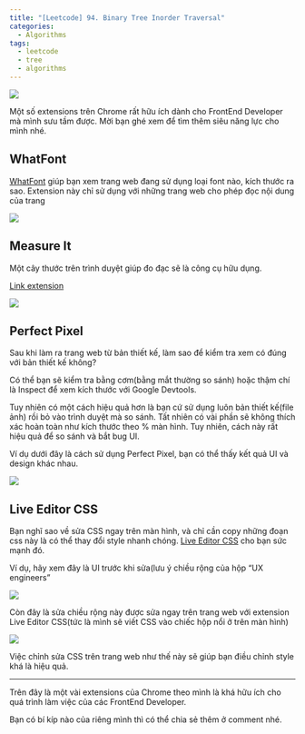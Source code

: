 ```yaml
---
title: "[Leetcode] 94. Binary Tree Inorder Traversal"
categories:
  - Algorithms
tags:
  - leetcode
  - tree
  - algorithms
---
```


![](/assets/images/2022/08/2022-08-chrome-extensions-huu-ich-danh-cho-frontend-developer.webp)


Một số extensions trên Chrome rất hữu ích dành cho FrontEnd Developer mà mình sưu tầm được. Mời bạn ghé xem để tìm thêm siêu năng lực cho mình nhé.

## WhatFont
[WhatFont](https://chrome.google.com/webstore/detail/whatfont/jabopobgcpjmedljpbcaablpmlmfcogm?hl=en) giúp bạn xem trang web đang sử dụng loại font nào, kích thước ra sao. Extension này chỉ sử dụng với những trang web cho phép đọc nội dung của trang

![](https://i0.wp.com/beautyoncode.com/wp-content/uploads/2022/08/whatfont.png)

## Measure It
Một cây thước trên trình duyệt giúp đo đạc sẽ là công cụ hữu dụng.

[Link extension](https://chrome.google.com/webstore/detail/measure-it/jocbgkoackihphodedlefohapackjmna/related?hl=en)

![](/assets/images/2022/08/2022-08-07-chrome-extensions-huu-ich-danh-cho-frontend-developer-1.webp)

## Perfect Pixel

Sau khi làm ra trang web từ bản thiết kế, làm sao để kiểm tra xem có đúng với bản thiết kế không? 

Có thể bạn sẽ kiểm tra bằng cơm(bằng mắt thường so sánh) hoặc thậm chí là Inspect để xem kích thước với Google Devtools.

Tuy nhiên có một cách hiệu quả hơn là bạn cứ sử dụng luôn bản thiết kế(file ảnh) rồi bỏ vào trình duyệt mà so sánh.
Tất nhiên có vài phần sẽ không thích xác hoàn toàn như kích thước theo % màn hình. Tuy nhiên, cách này rất hiệu quả để so sánh và bắt bug UI.

Ví dụ dưới đây là cách sử dụng Perfect Pixel, bạn có thể thấy kết quả UI và design khác nhau.

![](/assets/images/2022/08/2022-08-07-chrome-extensions-huu-ich-danh-cho-frontend-developer-2.webp)

## Live Editor CSS

Bạn nghĩ sao về sửa CSS ngay trên màn hình, và chỉ cần copy những đoạn css này là có thể thay đổi style nhanh chóng. [Live Editor CSS](https://chrome.google.com/webstore/detail/live-editor-for-css-less/ifhikkcafabcgolfjegfcgloomalapol?hl=en) cho bạn sức mạnh đó. 

Ví dụ, hãy xem đây là UI trước khi sửa(lưu ý chiều rộng của hộp “UX engineers” 

![](/assets/images/2022/08/2022-08-07-chrome-extensions-huu-ich-danh-cho-frontend-developer-3.webp)

Còn đây là sửa chiều rộng này được sửa ngay trên trang web với extension Live Editor CSS(tức là mình sẽ viết CSS vào chiếc hộp nổi ở trên màn hình)

![](/assets/images/2022/08/2022-08-07-chrome-extensions-huu-ich-danh-cho-frontend-developer-4.webp)

Việc chỉnh sửa CSS trên trang web như thế này sẽ giúp bạn điều chỉnh style khá là hiệu quả.

---
Trên đây là một vài extensions của Chrome theo mình là khá hữu ích cho quá trình làm việc của các FrontEnd Developer. 

Bạn có bí kíp nào của riêng mình thì có thể chia sẻ thêm ở comment nhé.
